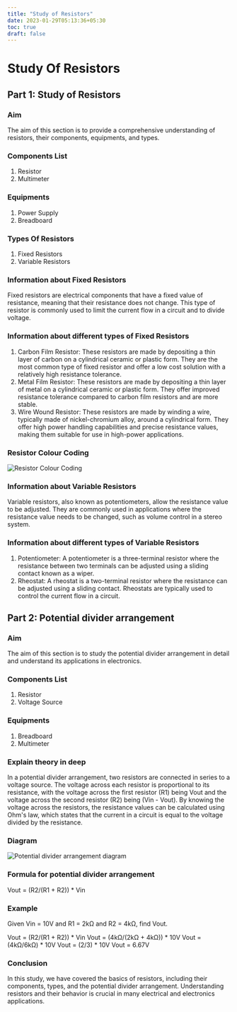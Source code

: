 ```yaml
---
title: "Study of Resistors"
date: 2023-01-29T05:13:36+05:30
toc: true
draft: false
---
```


# Study Of Resistors

## Part 1: Study of Resistors

### Aim
The aim of this section is to provide a comprehensive understanding of resistors, their components, equipments, and types.

### Components List
1. Resistor
2. Multimeter

### Equipments
1. Power Supply
2. Breadboard

### Types Of Resistors
1. Fixed Resistors
2. Variable Resistors

### Information about Fixed Resistors
Fixed resistors are electrical components that have a fixed value of resistance, meaning that their resistance does not change. This type of resistor is commonly used to limit the current flow in a circuit and to divide voltage.

### Information about different types of Fixed Resistors
1. Carbon Film Resistor: These resistors are made by depositing a thin layer of carbon on a cylindrical ceramic or plastic form. They are the most common type of fixed resistor and offer a low cost solution with a relatively high resistance tolerance.
2. Metal Film Resistor: These resistors are made by depositing a thin layer of metal on a cylindrical ceramic or plastic form. They offer improved resistance tolerance compared to carbon film resistors and are more stable.
3. Wire Wound Resistor: These resistors are made by winding a wire, typically made of nickel-chromium alloy, around a cylindrical form. They offer high power handling capabilities and precise resistance values, making them suitable for use in high-power applications.

### Resistor Colour Coding
![Resistor Colour Coding](https://www.te.com/content/dam/te-com/images/corporate/marketing/global/infographics/resistor-color-code-bands-3-4-1024.png)

### Information about Variable Resistors
Variable resistors, also known as potentiometers, allow the resistance value to be adjusted. They are commonly used in applications where the resistance value needs to be changed, such as volume control in a stereo system.

### Information about different types of Variable Resistors
1. Potentiometer: A potentiometer is a three-terminal resistor where the resistance between two terminals can be adjusted using a sliding contact known as a wiper.
2. Rheostat: A rheostat is a two-terminal resistor where the resistance can be adjusted using a sliding contact. Rheostats are typically used to control the current flow in a circuit.

## Part 2: Potential divider arrangement

### Aim
The aim of this section is to study the potential divider arrangement in detail and understand its applications in electronics.

### Components List
1. Resistor
2. Voltage Source

### Equipments
1. Breadboard
2. Multimeter

### Explain theory in deep
In a potential divider arrangement, two resistors are connected in series to a voltage source. The voltage across each resistor is proportional to its resistance, with the voltage across the first resistor (R1) being Vout and the voltage across the second resistor (R2) being (Vin - Vout). By knowing the voltage across the resistors, the resistance values can be calculated using Ohm's law, which states that the current in a circuit is equal to the voltage divided by the resistance.

### Diagram
![Potential divider arrangement diagram](https://qph.cf2.quoracdn.net/main-qimg-3ada7a203f51881e291de1e7d67daa99)


### Formula for potential divider arrangement
Vout = (R2/(R1 + R2)) * Vin

### Example
Given Vin = 10V and R1 = 2kΩ and R2 = 4kΩ, find Vout.

Vout = (R2/(R1 + R2)) * Vin
Vout = (4kΩ/(2kΩ + 4kΩ)) * 10V
Vout = (4kΩ/6kΩ) * 10V
Vout = (2/3) * 10V
Vout = 6.67V

### Conclusion
In this study, we have covered the basics of resistors, including their components, types, and the potential divider arrangement. Understanding resistors and their behavior is crucial in many electrical and electronics applications.

